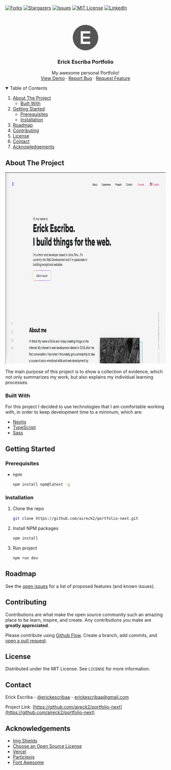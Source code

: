 <!-- [![Contributors][contributors-shield]][contributors-url] -->
[![Forks][forks-shield]][forks-url]
[![Stargazers][stars-shield]][stars-url] [![Issues][issues-shield]][issues-url]
[![MIT License][license-shield]][license-url] [![LinkedIn][linkedin-shield]][linkedin-url]

<!-- PROJECT LOGO -->
<br />
<p align="center">
  <a href="https://github.com/aireck2/portfolio-next">
    <img src="public/logos/logo.svg" alt="Logo" width="80" height="80">
  </a>

  <h3 align="center">Erick Escriba Portfolio</h3>

  <p align="center">
    My awesome personal Portfolio!
    <br />
    <!-- <a href="https://github.com/aireck2/portfolio-next"><strong>Explore the docs »</strong></a>
    <br /> -->
    <!-- <br /> -->
    <a href="https://github.com/aireck2/portfolio-next">View Demo</a>
    ·
    <a href="https://github.com/aireck2/portfolio-next/issues">Report Bug</a>
    ·
    <a href="https://github.com/aireck2/portfolio-next/issues">Request Feature</a>
  </p>
</p>

<!-- TABLE OF CONTENTS -->
<details open="open">
  <summary>Table of Contents</summary>
  <ol>
    <li>
      <a href="#about-the-project">About The Project</a>
      <ul>
        <li><a href="#built-with">Built With</a></li>
      </ul>
    </li>
    <li>
      <a href="#getting-started">Getting Started</a>
      <ul>
        <li><a href="#prerequisites">Prerequisites</a></li>
        <li><a href="#installation">Installation</a></li>
      </ul>
    </li>
    <!-- <li><a href="#usage">Usage</a></li> -->
    <li><a href="#roadmap">Roadmap</a></li>
    <li><a href="#contributing">Contributing</a></li>
    <li><a href="#license">License</a></li>
    <li><a href="#contact">Contact</a></li>
    <li><a href="#acknowledgements">Acknowledgements</a></li>
  </ol>
</details>

<!-- ABOUT THE PROJECT -->

## About The Project

<!-- [![Product Name Screen Shot][(./public/images/portfolio-bg.png)](https://example.com) -->
 <a href="https://erickescriba.vercel.app/">
    <img src="public/images/portfolio-bg.png" alt="Logo" width="800" height="600">
  </a>

The main purpose of this project is to show a collection of evidence, which not only summarizes my work, but also explains my individual learning processes.
### Built With

For this project I decided to use technologies that I am comfortable working with, in order to keep development time to a minimum, which are:

- [Nextjs](https://nextjs.org/)
- [TypeScript](https://www.typescriptlang.org/)
- [Sass](https://sass-lang.com/)

<!-- GETTING STARTED -->

## Getting Started


### Prerequisites

- npm
  ```sh
  npm install npm@latest -g
  ```

### Installation

1. Clone the repo
   ```sh
   git clone https://github.com/aireck2/portfolio-next.git
   ```
2. Install NPM packages
   ```sh
   npm install
   ```
3. Run project
   ```sh
   npm run dev
   ```

<!-- USAGE EXAMPLES -->

<!-- ## Usage

Use this space to show useful examples of how a project can be used. Additional screenshots, code
examples and demos work well in this space. You may also link to more resources.

_For more examples, please refer to the [Documentation](https://example.com)_ -->

<!-- ROADMAP -->

## Roadmap

See the [open issues](https://github.com/aireck2/portfolio-next/issues) for a list of proposed
features (and known issues).

<!-- CONTRIBUTING -->

## Contributing

Contributions are what make the open source community such an amazing place to be learn, inspire,
and create. Any contributions you make are **greatly appreciated**.

Please contribute using [Github Flow](https://guides.github.com/introduction/flow/). Create a branch, add commits, and [open a pull request](https://github.com/aireck2/portfolio-ts/compare/).

<!-- 1. Fork the Project
2. Create your Feature Branch (`git checkout -b feature/AmazingFeature`)
3. Commit your Changes (`git commit -m 'Add some AmazingFeature'`)
4. Push to the Branch (`git push origin feature/AmazingFeature`)
5. Open a Pull Request -->

<!-- LICENSE -->

## License

Distributed under the MIT License. See `LICENSE` for more information.

<!-- CONTACT -->

## Contact

Erick Escriba - [@erickescribaa](https://twitter.com/erickescribaa) - erickescribaa@gmail.com

Project Link:
[https://github.com/aireck2/portfolio-next](https://github.com/aireck2/portfolio-next)

<!-- ACKNOWLEDGEMENTS -->

## Acknowledgements

- [Img Shields](https://shields.io)
- [Choose an Open Source License](https://choosealicense.com)
- [Vercel](https://pages.github.com)
- [Particlesjs](https://particles.js.org/)
- [Font Awesome](https://fontawesome.com)
<!-- - [Loaders.css](https://connoratherton.com/loaders) -->
<!-- - [Slick Carousel](https://kenwheeler.github.io/slick) -->
<!-- - [Smooth Scroll](https://github.com/cferdinandi/smooth-scroll) -->
<!-- - [Sticky Kit](http://leafo.net/sticky-kit) -->
<!-- - [JVectorMap](http://jvectormap.com) -->

<!-- vercel -->

<!-- MARKDOWN LINKS & IMAGES -->
<!-- https://www.markdownguide.org/basic-syntax/#reference-style-links -->

[contributors-shield]:
  https://img.shields.io/github/contributors/aireck2/portfolio-next.svg?style=for-the-badge
[contributors-url]: https://github.com/aireck2/portfolio-next/graphs/contributors
[forks-shield]: https://img.shields.io/github/forks/aireck2/portfolio-next.svg?style=for-the-badge
[forks-url]: https://github.com/aireck2/portfolio-next/network/members
[stars-shield]: https://img.shields.io/github/stars/aireck2/portfolio-next.svg?style=for-the-badge
[stars-url]: https://github.com/aireck2/portfolio-next/stargazers
[issues-shield]: https://img.shields.io/github/issues/aireck2/portfolio-next.svg?style=for-the-badge
[issues-url]: https://github.com/Aireck2/portfolio-next/issues
[license-shield]:
  https://img.shields.io/github/license/aireck2/portfolio-next.svg?style=for-the-badge
[license-url]: https://github.com/aireck2/portfolio-next/blob/main/LICENSE.txt
[linkedin-shield]:
  https://img.shields.io/badge/-LinkedIn-black.svg?style=for-the-badge&logo=linkedin&colorB=555
[linkedin-url]: https://linkedin.com/in/erickescriba
[product-screenshot]: images/screenshot.png

